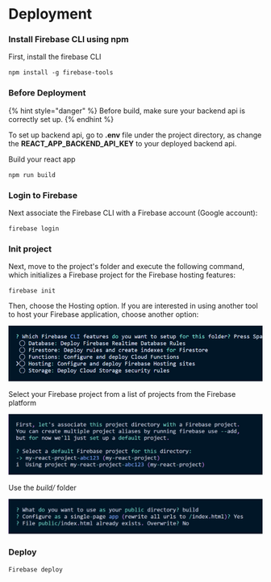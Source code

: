 # Deployment

### Install Firebase CLI using npm

First, install the firebase CLI

```text
npm install -g firebase-tools
```

### Before Deployment

{% hint style="danger" %}
Before build, make sure your backend api is correctly set up.
{% endhint %}

To set up backend api, go to **.env** file under the project directory, as change the **REACT\_APP\_BACKEND\_API\_KEY** to your deployed backend api.

Build your react app 

```text
npm run build
```

### Login to Firebase

Next associate the Firebase CLI with a Firebase account \(Google account\):

```text
firebase login
```

### Init project

Next, move to the project's folder and execute the following command, which initializes a Firebase project for the Firebase hosting features:

```text
firebase init
```

Then, choose the Hosting option. If you are interested in using another tool to host your Firebase application, choose another option:

![](../.gitbook/assets/k-opyqt-fxr-q330-jwnjtt.png)

Select your Firebase project from a list of projects from the Firebase platform

![](../.gitbook/assets/image%20%281%29.png)

 Use the _build/_ folder

![](../.gitbook/assets/image%20%283%29.png)

### Deploy

```text
Firebase deploy
```

